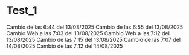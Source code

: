# Test_1
Cambio de las 6:44 del 13/08/2025
Cambio de las 6:55 del 13/08/2025
Cambio Web a las 7:03 del 13/08/2025
Cambio Web a las 7:12 del 13/08/2025
Cambio de las 7:15 del 13/08/2025
Cambio de las 7:07 del 14/08/2025
Cambio de las 7:12 del 14/08/2025

